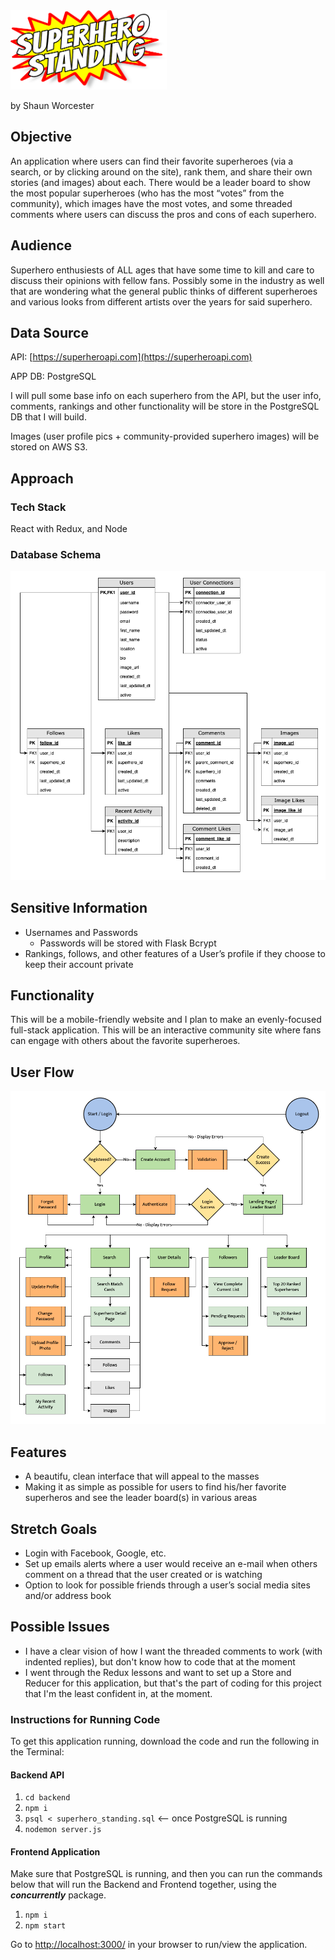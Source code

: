<img src="https://github.com/shaunwo/superhero-standing/blob/29350ac033f9c636918cb36cf30c5002fabace37/public/img/superhero-standing-logo.png" width="250" alt="Superhero Standing Logo" />

by Shaun Worcester

## Objective
An application where users can find their favorite superheroes (via a search, or by clicking around on the site), rank them, and share their own stories (and images) about each. There would be a leader board to show the most popular superheroes (who has the most “votes” from the community), which images have the most votes, and some threaded comments where users can discuss the pros and cons of each superhero.

## Audience
Superhero enthusiests of ALL ages that have some time to kill and care to discuss their opinions with fellow fans. Possibly some in the industry as well that are wondering what the general public thinks of different superheroes and various looks from different artists over the years for said superhero.

## Data Source
API: [https://superheroapi.com](https://superheroapi.com)

APP DB: PostgreSQL

I will pull some base info on each superhero from the API, but the user info, comments, rankings and other functionality will be store in the PostgreSQL DB that I will build.

Images (user profile pics + community-provided superhero images) will be stored on AWS S3.

## Approach
### Tech Stack
React with Redux, and Node

### Database Schema
![Superhero Standing DB Schema](https://github.com/shaunwo/superhero-standing/blob/29350ac033f9c636918cb36cf30c5002fabace37/Superhero%20Standing%20DB%20Schema.png)

## Sensitive Information
* Usernames and Passwords
	* Passwords will be stored with Flask Bcrypt
* Rankings, follows, and other features of a User’s profile if they choose to keep their account private

## Functionality
This will be a mobile-friendly website and I plan to make an evenly-focused full-stack application. This will be an interactive community site where fans can engage with others about the favorite superheroes.

## User Flow
![Superhero Standing User Flow Diagram](https://github.com/shaunwo/superhero-standing/blob/29350ac033f9c636918cb36cf30c5002fabace37/Superhero%20Standing%20User%20Flow%20Diagram.png)

## Features
* A beautifu, clean interface that will appeal to the masses
* Making it as simple as possible for users to find his/her favorite superheros and see the leader board(s) in various areas

## Stretch Goals
* Login with Facebook, Google, etc.
* Set up emails alerts where a user would receive an e-mail when others comment on a thread that the user created or is watching
* Option to look for possible friends through a user’s social media sites and/or address book

## Possible Issues
* I have a clear vision of how I want the threaded comments to work (with indented replies), but don't know how to code that at the moment
* I went through the Redux lessons and want to set up a Store and Reducer for this application, but that's the part of coding for this project that I'm the least confident in, at the moment.

### Instructions for Running Code

To get this application running, download the code and run the following in the Terminal:

#### Backend API

1. `cd backend`
2. `npm i`
3. `psql < superhero_standing.sql` <-- once PostgreSQL is running
4. `nodemon server.js`

#### Frontend Application
Make sure that PostgreSQL is running, and then you can run the commands below that will run the Backend and Frontend together, using the ***concurrently*** package.

1. `npm i`
2. `npm start`

Go to [http://localhost:3000/](http://localhost:3000/) in your browser to run/view the application.

